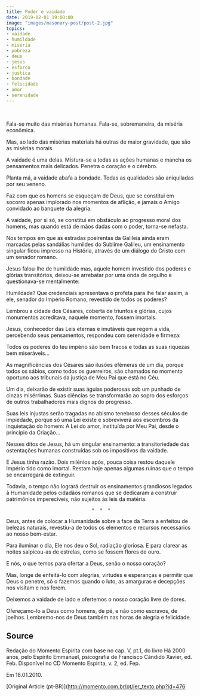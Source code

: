 ```yaml
---
title: Poder e vaidade
date: 2019-02-01 19:00:00
image: "images/masonary-post/post-2.jpg"
topics: 
- vaidade
- humildade
- miseria
- pobreza
- deus
- jesus
- esforco
- justica
- bondade
- felicidade
- amor
- serenidade
---
```

 

Fala-se muito das misérias humanas. Fala-se, sobremaneira, da miséria
econômica.

Mas, ao lado das misérias materiais há outras de maior gravidade, que são as
misérias morais.

A vaidade é uma delas. Mistura-se a todas as ações humanas e mancha os
pensamentos mais delicados. Penetra o coração e o cérebro.

Planta má, a vaidade abafa a bondade. Todas as qualidades são aniquiladas por
seu veneno.

Faz com que os homens se esqueçam de Deus, que se constitui em socorro apenas
implorado nos momentos de aflição, e jamais o Amigo convidado ao banquete da
alegria.

A vaidade, por si só, se constitui em obstáculo ao progresso moral dos homens,
mas quando está de mãos dadas com o poder, torna-se nefasta.

Nos tempos em que as estradas poeirentas da Galileia ainda eram marcadas pelas
sandálias humildes do Sublime Galileu, um ensinamento singular ficou impresso
na História, através de um diálogo do Cristo com um senador romano.

Jesus falou-lhe de humildade mas, aquele homem investido dos poderes e glórias
transitórios, deixou-se arrebatar por uma onda de orgulho e questionava-se
mentalmente:

Humildade? Que credenciais apresentava o profeta para lhe falar assim, a ele,
senador do Império Romano, revestido de todos os poderes?

Lembrou a cidade dos Césares, coberta de triunfos e glórias, cujos monumentos
acreditava, naquele momento, fossem imortais.

Jesus, conhecedor das Leis eternas e imutáveis que regem a vida, percebendo
seus pensamentos, respondeu com serenidade e firmeza:

Todos os poderes do teu império são bem fracos e todas as suas riquezas bem
miseráveis...

As magnificências dos Césares são ilusões efêmeras de um dia, porque todos os
sábios, como todos os guerreiros, são chamados no momento oportuno aos
tribunais da justiça de Meu Pai que está no Céu.

Um dia, deixarão de existir suas águias poderosas sob um punhado de cinzas
misérrimas. Suas ciências se transformarão ao sopro dos esforços de outros
trabalhadores mais dignos do progresso.

Suas leis injustas serão tragadas no abismo tenebroso desses séculos de
impiedade, porque só uma Lei existe e sobreviverá aos escombros da inquietação
do homem: A Lei do amor, instituída por Meu Pai, desde o princípio da
Criação...

Nesses ditos de Jesus, há um singular ensinamento: a transitoriedade das
ostentações humanas construídas sob os impositivos da vaidade.

E Jesus tinha razão. Dois milênios após, pouca coisa restou daquele Império
tido como imortal. Restam hoje apenas algumas ruínas que o tempo se encarregará
de extinguir.

Todavia, o tempo não logrará destruir os ensinamentos grandiosos legados à
Humanidade pelos cidadãos romanos que se dedicaram a construir patrimônios
imperecíveis, não sujeitos às leis da matéria.

                                    *  *  *

Deus, antes de colocar a Humanidade sobre a face da Terra a enfeitou de belezas
naturais, revestiu-a de todos os elementos e recursos necessários ao nosso
bem-estar.

Para iluminar o dia, Ele nos deu o Sol, radiação gloriosa. E para clarear as
noites salpicou-as de estrelas, como se fossem flores de ouro.

E nós, o que temos para ofertar a Deus, senão o nosso coração?

Mas, longe de enfeitá-lo com alegrias, virtudes e esperanças e permitir que
Deus o penetre, só o fazemos quando o luto, as amarguras e decepções nos
visitam e nos ferem.

Deixemos a vaidade de lado e ofertemos o nosso coração livre de dores.

Ofereçamo-lo a Deus como homens, de pé, e não como escravos, de joelhos.
Lembremo-nos de Deus também nas horas de alegria e felicidade.

## Source
Redação do Momento Espírita com base no cap. V, pt.1, do livro Há 2000 anos,
pelo Espírito Emmanuel, psicografia de Francisco Cândido Xavier, ed. Feb.
Disponível no CD Momento Espírita, v. 2, ed. Fep.

Em 18.01.2010.


[Original Article (pt-BR)](http://momento.com.br/pt/ler_texto.php?id=476
